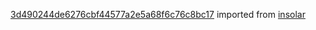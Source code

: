 [3d490244de6276cbf44577a2e5a68f6c76c8bc17](https://github.com/insolar/insolar/commit/3d490244de6276cbf44577a2e5a68f6c76c8bc17) imported from [insolar](https://github.com/insolar/insolar)
